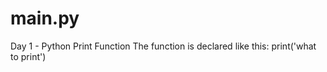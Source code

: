 # main.py
Day 1 - Python Print Function
The function is declared like this:
print('what to print')

